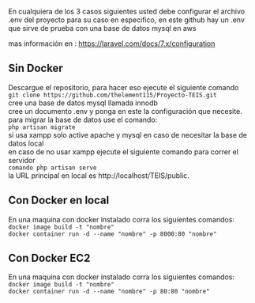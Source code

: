 En cualquiera de los 3 casos siguientes usted debe configurar el archivo .env del proyecto para su caso en especifico, en este github hay un .env que sirve de prueba con una base de datos mysql en aws

mas información en : https://laravel.com/docs/7.x/configuration

## Sin Docker
Descargue el repositorio, para hacer eso ejecute el siguiente comando <br /> `git clone https://github.com/thelement115/Proyecto-TEIS.git`<br />
cree una base de datos mysql llamada innodb<br />
cree un documento .env y ponga en este la configuración que necesite. <br />
para migrar la base de datos use el comando: <br />
`php artisan migrate` <br/>
si usa xampp solo active apache y mysql en caso de necesitar la base de datos local<br />
en caso de no usar xampp ejecute el siguiente comando para correr el servidor<br />
 `comando php artisan serve` <br />
la URL principal en local es http://localhost/TEIS/public. 

## Con Docker en local

En una maquina con docker instalado corra los siguientes comandos: <br/>
`docker image build -t "nombre"`<br/>
`docker container run -d --name "nombre" -p 8000:80 "nombre"`<br/>

## Con Docker EC2
En una maquina con docker instalado corra los siguientes comandos:<br/>
`docker image build -t "nombre"`<br/>
`docker container run -d --name "nombre" -p 80:80 "nombre"`<br/>
